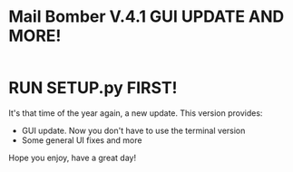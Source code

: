 # Mail Bomber V.4.1 GUI UPDATE AND MORE!

<p align='center'>
  <img src=''>
</p>

# RUN SETUP.py FIRST!

It's that time of the year again, a new update.
This version provides:

 - GUI update. Now you don't have to use the terminal version
 - Some general UI fixes and more

Hope you enjoy, have a great day!
